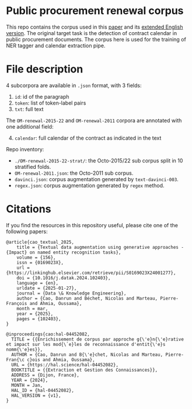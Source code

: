 # Public procurement renewal corpus

This repo contains the corpus used in this [paper](https://hal.science/hal-04452082) and its [extended English version](https://linkinghub.elsevier.com/retrieve/pii/S0169023X24001277).
The original target task is the detection of contract calendar in public procurement documents. 
The corpus here is used for the training of NER tagger and calendar extraction pipe.

# File description
4 subcorpora are available in `.json` format, with 3 fields:
1. `id`: id of the paragraph
2. `token`: list of token-label pairs
3. `txt`: full text 

The `OM-renewal-2015-22` and `OM-renewal-2011` corpora are annotated with one additional field:

4. `calendar`: full calendar of the contract as indicated in the text

Repo inventory:
- `./OM-renewal-2015-22-strat/`: the Octo-2015/22 sub corpus split in 10 stratified folds.
- `OM-renewal-2011.json`: the Octo-2011 sub corpus.
- `davinci.json`: corpus augmentation generated by `text-davinci-003`.
- `regex.json`: corpus augmentation generated by `regex` method. 

# Citations
If you find the resources in this repository useful, please cite one of the following papers:
```
@article{cao_textual_2025,
	title = {Textual data augmentation using generative approaches - {Impact} on named entity recognition tasks},
	volume = {156},
	issn = {0169023X},
	url = {https://linkinghub.elsevier.com/retrieve/pii/S0169023X24001277},
	doi = {10.1016/j.datak.2024.102403},
	language = {en},
	urldate = {2025-01-27},
	journal = {Data \& Knowledge Engineering},
	author = {Cao, Danrun and Béchet, Nicolas and Marteau, Pierre-François and Ahmia, Oussama},
	month = mar,
	year = {2025},
	pages = {102403},
}

@inproceedings{cao:hal-04452082,
  TITLE = {{Enrichissement de corpus par approche g{\'e}n{\'e}rative et impact sur les mod{\`e}les de reconnaissance d'entit{\'e}s nomm{\'e}es}},
  AUTHOR = {Cao, Danrun and B{\'e}chet, Nicolas and Marteau, Pierre-Fran{\c c}ois and Ahmia, Oussama},
  URL = {https://hal.science/hal-04452082},
  BOOKTITLE = {{Extraction et Gestion des Connaissances}},
  ADDRESS = {Dijon, France},
  YEAR = {2024},
  MONTH = Jan,
  HAL_ID = {hal-04452082},
  HAL_VERSION = {v1},
}
```
